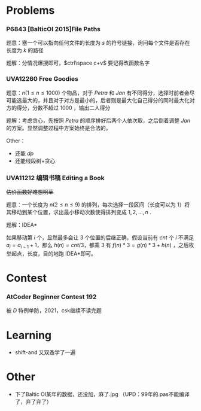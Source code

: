 # Problems

### P6843 [BalticOI 2015\]File Paths

题意：塞一个可以指向任何文件的长度为 $s$ 的符号链接，询问每个文件是否存在长度为 $k$ 的路径

题解：分情况爆搜即可，$ctrl\space c+v$ 要记得改函数名字

### UVA12260 Free Goodies

题意：$n(1\leq n\leq 1000)$ 个物品，对于 $Petra$ 和 $Jan$ 有不同得分，选择时前者会尽可能选最大的，并且对于对方是最小的，后者则是最大化自己得分的同时最大化对方的得分，分数不超过 $1000$ ，输出二人得分

题解：考虑贪心，先按照 $Petra$ 的顺序排好后两个人依次取，之后倒着调整 $Jan$ 的方案。显然调整过程中方案始终是合法的。

Other：

- 还能 $dp$
- 还能线段树+贪心 

### UVA11212 编辑书稿 Editing a Book

~~估价函数好难想啊草~~

题意：一个长度为 $n(2\leq n\leq 9)$ 的排列，每次选择一段区间（长度可以为 $1$）将其移动到某个位置，求出最小移动次数使得排列变成 $1,2,…,n$ .

题解：IDEA*

如果移动第 $i$ 个，显然最多会让 $3$ 个位置的后继正确，假设当前有 $cnt$ 个 $i$ 不满足 $a_i=a_{i-1}+1$，那么 $h(n)=cnt/3$，都乘 $3$ 有 $f(n)*3=g(n)*3+h(n)$ ，之后枚举起点，长度，目的地跑 IDEA*即可。

# Contest

### AtCoder Beginner Contest 192

被 $D$ 特例单防，2021，csk继续不读完题

# Learning

- shift-and 又双叒学了一遍

# Other

- 下了Baltic OI某年的数据，还没加，麻了.jpg （UPD：99年的.pas不能编译了，弃了弃了）